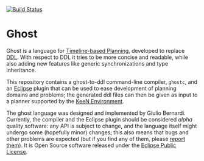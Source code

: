 [![Build Status](https://www.travis-ci.org/ugilio/ghost.svg?branch=master)](https://www.travis-ci.org/ugilio/ghost)

# Ghost
Ghost is a language for [Timeline-based Planning](https://ugilio.github.io/keen/intro), developed to replace [DDL](https://ugilio.github.io/keen/intro#the-ddl-language). With respect to DDL it tries to be more concise and readable, while also adding new features like generic synchronizations and type inheritance.

This repository contains a ghost-to-ddl command-line compiler, `ghostc`, and an [Eclipse](https://www.eclipse.org) plugin that can be used to ease development of planning domains and problems; the generated ddl files can then be given as input to a planner supported by the [KeeN Environment](https://ugilio.github.io/keen).

The ghost language was designed and implemented by Giulio Bernardi. Currently, the compiler and the Eclipse plugin should be considered *alpha* quality software: any API is subject to change, and the language itself might undergo some (hopefully minor) changes; this also means that bugs and other problems are expected (but if you find any of them, please [report them](https://github.com/ugilio/ghost/issues)). It is Open Source software released under the [Eclipse Public License](https://www.eclipse.org/legal/epl-v10.html).

